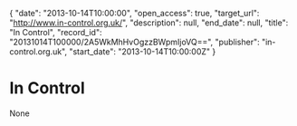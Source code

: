 {
  "date": "2013-10-14T10:00:00", 
  "open_access": true, 
  "target_url": "http://www.in-control.org.uk/", 
  "description": null, 
  "end_date": null, 
  "title": "In Control", 
  "record_id": "20131014T100000/2A5WkMhHvOgzzBWpmIjoVQ==", 
  "publisher": "in-control.org.uk", 
  "start_date": "2013-10-14T10:00:00Z"
}

# In Control

None